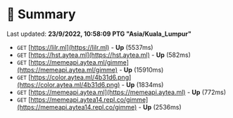 # 📖 Summary
Last updated: **23/9/2022, 10:58:09 PTG "Asia/Kuala_Lumpur"**

- `GET` [https://lilr.ml](https://lilr.ml) - **Up** (5537ms)
- `GET` [https://hst.aytea.ml](https://hst.aytea.ml) - **Up** (582ms)
- `GET` [https://memeapi.aytea.ml/gimme](https://memeapi.aytea.ml/gimme) - **Up** (15910ms)
- `GET` [https://color.aytea.ml/4b31d6.png](https://color.aytea.ml/4b31d6.png) - **Up** (1834ms)
- `GET` [https://memeapi.aytea.ml](https://memeapi.aytea.ml) - **Up** (772ms)
- `GET` [https://memeapi.aytea14.repl.co/gimme](https://memeapi.aytea14.repl.co/gimme) - **Up** (2536ms)
